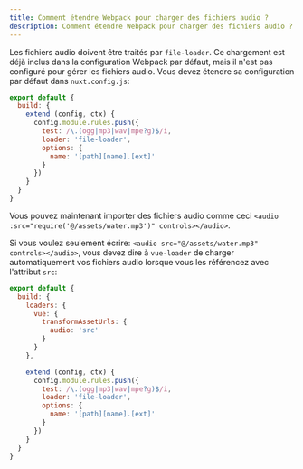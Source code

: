 ```yaml
---
title: Comment étendre Webpack pour charger des fichiers audio ?
description: Comment étendre Webpack pour charger des fichiers audio ?
---
```


Les fichiers audio doivent être traités par `file-loader`. Ce chargement est déjà inclus dans la configuration Webpack 
par défaut, mais il n'est pas configuré pour gérer les fichiers audio. Vous devez étendre sa configuration par défaut 
dans `nuxt.config.js`:

```js
export default {
  build: {
    extend (config, ctx) {
      config.module.rules.push({
        test: /\.(ogg|mp3|wav|mpe?g)$/i,
        loader: 'file-loader',
        options: {
          name: '[path][name].[ext]'
        }
      })
    }
  }
}
```

Vous pouvez maintenant importer des fichiers audio comme ceci `<audio :src="require('@/assets/water.mp3')" controls></audio>`.

Si vous voulez seulement écrire: `<audio src="@/assets/water.mp3" controls></audio>`, vous devez dire à `vue-loader` 
de charger automatiquement vos fichiers audio lorsque vous les référencez avec l'attribut `src`:

```js
export default {
  build: {
    loaders: {
      vue: {
        transformAssetUrls: {
          audio: 'src'
        }
      }
    },

    extend (config, ctx) {
      config.module.rules.push({
        test: /\.(ogg|mp3|wav|mpe?g)$/i,
        loader: 'file-loader',
        options: {
          name: '[path][name].[ext]'
        }
      })
    }
  }
}
```
